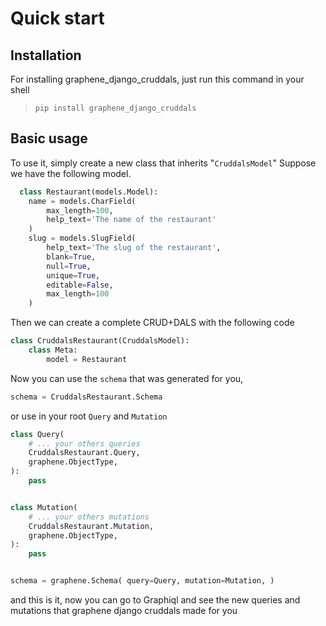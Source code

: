 # Quick start

## Installation

For installing graphene_django_cruddals, just run this command in your shell

> `pip install graphene_django_cruddals`

## Basic usage

To use it, simply create a new class that inherits "`CruddalsModel`"
Suppose we have the following model.

```python
  class Restaurant(models.Model):
    name = models.CharField(
        max_length=100,
        help_text='The name of the restaurant'
    )
    slug = models.SlugField(
        help_text='The slug of the restaurant',
        blank=True,
        null=True,
        unique=True,
        editable=False,
        max_length=100
    )
```

Then we can create a complete CRUD+DALS with the following code

```python
class CruddalsRestaurant(CruddalsModel):
    class Meta:
        model = Restaurant
```

Now you can use the `schema` that was generated for you,

```python
schema = CruddalsRestaurant.Schema
```

or use in your root `Query` and `Mutation`

```python
class Query(
    # ... your others queries
    CruddalsRestaurant.Query,
    graphene.ObjectType,
):
    pass


class Mutation(
    # ... your others mutations
    CruddalsRestaurant.Mutation,
    graphene.ObjectType,
):
    pass


schema = graphene.Schema( query=Query, mutation=Mutation, )
```

and this is it, now you can go to Graphiql and see the new queries and mutations that graphene django cruddals made for you
